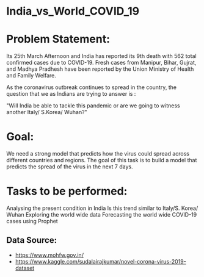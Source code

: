 # India_vs_World_COVID_19
# Problem Statement:
Its 25th March Afternoon and India has reported its 9th death with 562 total confirmed cases due to COVID-19. Fresh cases from Manipur, Bihar, Gujrat, and Madhya Pradhesh have been reported by the Union Ministry of Health and Family Welfare.

As the coronavirus outbreak continues to spread in the country, the question that we as Indians are trying to answer is :

"Will India be able to tackle this pandemic or are we going to witness another Italy/ S.Korea/ Wuhan?"

# Goal:
We need a strong model that predicts how the virus could spread across different countries and regions. The goal of this task is to build a model that predicts the spread of the virus in the next 7 days.

# Tasks to be performed:
Analysing the present condition in India
Is this trend similar to Italy/S. Korea/ Wuhan
Exploring the world wide data
Forecasting the world wide COVID-19 cases using Prophet

## Data Source:
* https://www.mohfw.gov.in/
* https://www.kaggle.com/sudalairajkumar/novel-corona-virus-2019-dataset
